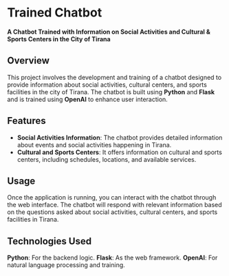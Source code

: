 # Trained Chatbot

**A Chatbot Trained with Information on Social Activities and Cultural & Sports Centers in the City of Tirana**

## Overview

This project involves the development and training of a chatbot designed to provide information about social activities, cultural centers, and sports facilities in the city of Tirana. The chatbot is built using **Python** and **Flask** and is trained using **OpenAI** to enhance user interaction.

## Features

- **Social Activities Information**: The chatbot provides detailed information about events and social activities happening in Tirana.
- **Cultural and Sports Centers**: It offers information on cultural and sports centers, including schedules, locations, and available services.

## Usage
Once the application is running, you can interact with the chatbot through the web interface. The chatbot will respond with relevant information based on the questions asked about social activities, cultural centers, and sports facilities in Tirana.

## Technologies Used
**Python**: For the backend logic.
**Flask**: As the web framework.
**OpenAI**: For natural language processing and training.
